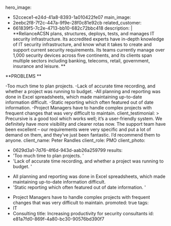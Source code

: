 hero_image:
  - 52ccece1-e24d-41a8-8393-1a010422fe07
main_image:
  - 2eebc2f8-7f2c-447a-9f9e-28f0c81e92cb
related_customer:
  - 661839f5-7c2e-4713-bb10-682c72bbc418
description: |
  **RelianceACSN plans, structures, deploys, tests, and manages IT security infrastructure. Its accredited experts have in-depth knowledge of IT security infrastructure, and know what it takes to create and support current security requirements. Its teams currently manage over 1,000 security devices across five continents, and its clients span multiple sectors including banking, telecoms, retail, government, insurance and leisure. **
  
  
  **PROBLEMS **
  
  -Too much time to plan projects.
  -Lack of accurate time recording, and whether a project was running to budget.
  -All planning and reporting was done in Excel spreadsheets, which made maintaining up-to-date information difficult.
  -Static reporting which often featured out of date information.
  -Project Managers have to handle complex projects with frequent changes that was very difficult to maintain.
client_testimonial: >
  Precursive is a good tool which works well; it’s a user-friendly system. We definitely have more
  visibility and clearer rotas now. The support team have been excellent – our requirements were
  very specific and put a lot of demand on them, and they’ve just been fantastic. I’d recommend
  them to anyone.
client_name: Peter Randles
client_role: PMO
client_photo:
  - 0629d3a1-7d76-4f6d-943d-aab26a259799
results:
  - 'Too much time to plan projects. '
  - 'Lack of accurate time recording, and whether a project was running to budget. '
  - >
    All planning and reporting was done in Excel spreadsheets, which made maintaining up-to-date
    information difficult.
  - 'Static reporting which often featured out of date information. '
  - >
    Project Managers have to handle complex projects with frequent changes that was very difficult to
    maintain.
promoted: true
tags:
  - IT
  - Consulting
title: Increasing productivity for security consultants
id: e81a7fd0-869f-4a80-bc30-90576bd390f7
